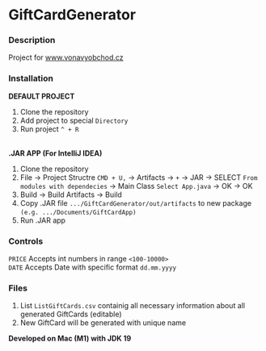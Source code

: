 # GiftCardGenerator

### Description
Project for www.vonavyobchod.cz

### Installation
**DEFAULT PROJECT**
1. Clone the repository
2. Add project to special `Directory`
3. Run project `^ + R` <br><br>

**.JAR APP (For IntelliJ IDEA)**
1. Clone the repository
2. File -> Project Structre `CMD + U,` -> Artifacts -> ` + ` -> JAR -> SELECT ` From modules with dependecies ` -> Main Class ` Select App.java ` -> OK -> OK
3. Build -> Build Artifacts -> Build
4. Copy .JAR file `.../GiftCardGenerator/out/artifacts` to new package `(e.g. .../Documents/GiftCardApp)`
5. Run .JAR app

### Controls
`PRICE` Accepts int numbers in range `<100-10000>`<br>
`DATE` Accepts Date with specific format `dd.mm.yyyy`<br>

### Files
1. List `ListGiftCards.csv` containig all necessary information about all generated GiftCards (editable)<br>
2. New GiftCard will be generated with unique name<br>

**Developed on Mac (M1) with JDK 19**

